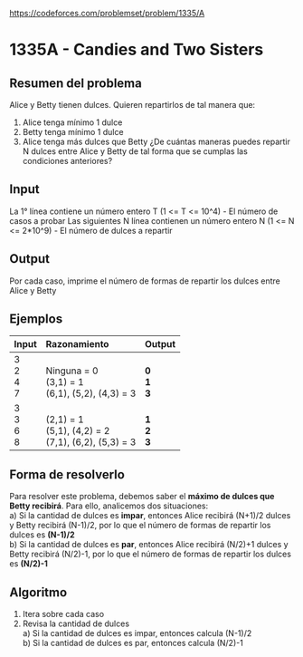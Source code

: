 https://codeforces.com/problemset/problem/1335/A

# 1335A - Candies and Two Sisters

## Resumen del problema
Alice y Betty tienen dulces. Quieren repartirlos de tal manera que:
1) Alice tenga mínimo 1 dulce
2) Betty tenga mínimo 1 dulce
3) Alice tenga más dulces que Betty
¿De cuántas maneras puedes repartir N dulces entre Alice y Betty de tal forma que se cumplas las condiciones anteriores? 

## Input
La 1° línea contiene un número entero T (1 <= T <= 10^4) - El número de casos a probar
Las siguientes N línea contienen un número entero N (1 <= N <= 2*10^9) - El número de dulces a repartir

## Output
Por cada caso, imprime el número de formas de repartir los dulces entre Alice y Betty

## Ejemplos
| Input             | Razonamiento  | Output    |
| ----------------- | :------------ | --------- |
| 3 <br> 2 <br> 4 <br> 7 | <br> Ninguna = 0 <br> (3,1) = 1 <br> (6,1), (5,2), (4,3) = 3 | <br> **0** <br> **1** <br> **3** |
| 3 <br> 3 <br> 6 <br> 8 | <br> (2,1) = 1 <br> (5,1), (4,2) = 2 <br> (7,1), (6,2), (5,3) = 3 | <br> **1** <br> **2** <br> **3** |

## Forma de resolverlo
Para resolver este problema, debemos saber el **máximo de dulces que Betty recibirá**. Para ello, analicemos dos situaciones: \
a) Si la cantidad de dulces es **impar**, entonces Alice recibirá (N+1)/2 dulces y Betty recibirá (N-1)/2, por lo que el número de formas de repartir los dulces es **(N-1)/2** \
b) Si la cantidad de dulces es **par**, entonces Alice recibirá (N/2)+1 dulces y Betty recibirá (N/2)-1, por lo que el número de formas de repartir los dulces es **(N/2)-1**

## Algoritmo
1) Itera sobre cada caso
2) Revisa la cantidad de dulces \
a) Si la cantidad de dulces es impar, entonces calcula (N-1)/2 \
b) Si la cantidad de dulces es par, entonces calcula (N/2)-1 

